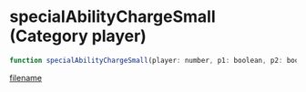 # specialAbilityChargeSmall (Category player)

```js
function specialAbilityChargeSmall(player: number, p1: boolean, p2: boolean): void
```

[filename](specialAbilityChargeSmall_m.md ':include')